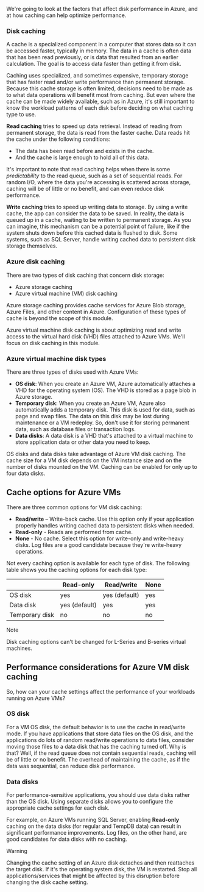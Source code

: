 We're going to look at the factors that affect disk performance in Azure, and at how caching can help optimize performance. 

### Disk caching

A cache is a specialized component in a computer that stores data so it can be accessed faster, typically in memory. The data in a cache is often data that has been read previously, or is data that resulted from an earlier calculation. The goal is to access data faster than getting it from disk.

Caching uses specialized, and sometimes expensive, temporary storage that has faster read and/or write performance than permanent storage. Because this cache storage is often limited, decisions need to be made as to what data operations will benefit most from caching. But even where the cache can be made widely available, such as in Azure, it's still important to know the workload patterns of each disk before deciding on what caching type to use.

**Read caching** tries to speed up data retrieval. Instead of reading from permanent storage, the data is read from the faster cache. Data reads hit the cache under the following conditions:

- The data has been read before and exists in the cache.
- And the cache is large enough to hold all of this data.

It's important to note that read caching helps when there is some _predictability_ to the read queue, such as a set of sequential reads. For random I/O, where the data you're accessing is scattered across storage, caching will be of little or no benefit, and can even reduce disk performance.

**Write caching** tries to speed up writing data to storage. By using a write cache, the app can consider the data to be saved. In reality, the data is queued up in a cache, waiting to be written to permanent storage. As you can imagine, this mechanism can be a potential point of failure, like if the system shuts down before this cached data is flushed to disk. Some systems, such as SQL Server, handle writing cached data to persistent disk storage themselves.  

### Azure disk caching

There are two types of disk caching that concern disk storage:

- Azure storage caching
- Azure virtual machine (VM) disk caching

Azure storage caching provides cache services for Azure Blob storage, Azure Files, and other content in Azure. Configuration of these types of cache is beyond the scope of this module.

Azure virtual machine disk caching is about optimizing read and write access to the virtual hard disk (VHD) files attached to Azure VMs. We'll focus on disk caching in this module.

### Azure virtual machine disk types

There are three types of disks used with Azure VMs:

- **OS disk**: When you create an Azure VM, Azure automatically attaches a VHD for the operating system (OS). The VHD is stored as a page blob in Azure storage.
- **Temporary disk**: When you create an Azure VM, Azure also automatically adds a temporary disk. This disk is used for data, such as page and swap files. The data on this disk may be lost during maintenance or a VM redeploy. So, don't use it for storing permanent data, such as database files or transaction logs.
- **Data disks**: A data disk is a VHD that's attached to a virtual machine to store application data or other data you need to keep.

OS disks and data disks take advantage of Azure VM disk caching. The cache size for a VM disk depends on the VM instance size and on the number of disks mounted on the VM. Caching can be enabled for only up to four data disks.

## Cache options for Azure VMs

There are three common options for VM disk caching:

- **Read/write** – Write-back cache. Use this option only if your application properly handles writing cached data to persistent disks when needed.
- **Read-only** - Reads are performed from cache.
- **None** - No cache. Select this option for write-only and write-heavy disks. Log files are a good candidate because they're write-heavy operations.

Not every caching option is available for each type of disk. The following table shows you the caching options for each disk type:

| |**Read-only**  |**Read/write**  |**None**  |
|---------|---------|---------|---------|
|OS disk     |   yes      |   yes (default)     |   yes      |
|Data disk     |   yes (default)      |  yes       |  yes       |
|Temporary disk     |  no       |   no      |   no      |

> [!NOTE]
> Disk caching options can't be changed for L-Series and B-series virtual machines.

## Performance considerations for Azure VM disk caching

So, how can your cache settings affect the performance of your workloads running on Azure VMs?

### OS disk

For a VM OS disk, the default behavior is to use the cache in read/write mode. If you have applications that store data files on the OS disk, and the applications do lots of random read/write operations to data files, consider moving those files to a data disk that has the caching turned off. Why is that? Well, if the read queue does not contain sequential reads, caching will be of little or no benefit. The overhead of maintaining the cache, as if the data was sequential, can reduce disk performance.

### Data disks

For performance-sensitive applications, you should use data disks rather than the OS disk. Using separate disks allows you to configure the appropriate cache settings for each disk.

For example, on Azure VMs running SQL Server, enabling **Read-only** caching on the data disks (for regular and TempDB data) can result in significant performance improvements. Log files, on the other hand, are good candidates for data disks with no caching.

> [!WARNING]
> Changing the cache setting of an Azure disk detaches and then reattaches the target disk. If it's the operating system disk, the VM is restarted. Stop all applications/services that might be affected by this disruption before changing the disk cache setting.
>
>